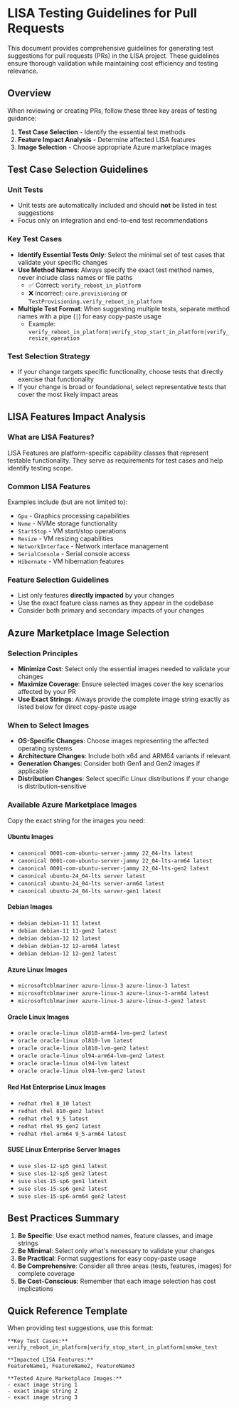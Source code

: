 # LISA Testing Guidelines for Pull Requests

This document provides comprehensive guidelines for generating test suggestions for pull requests (PRs) in the LISA project. These guidelines ensure thorough validation while maintaining cost efficiency and testing relevance.

## Overview

When reviewing or creating PRs, follow these three key areas of testing guidance:

1. **Test Case Selection** - Identify the essential test methods
2. **Feature Impact Analysis** - Determine affected LISA features
3. **Image Selection** - Choose appropriate Azure marketplace images

## Test Case Selection Guidelines

### Unit Tests
- Unit tests are automatically included and should **not** be listed in test suggestions
- Focus only on integration and end-to-end test recommendations

### Key Test Cases
- **Identify Essential Tests Only**: Select the minimal set of test cases that validate your specific changes
- **Use Method Names**: Always specify the exact test method names, never include class names or file paths
  - ✅ Correct: `verify_reboot_in_platform`
  - ❌ Incorrect: `core.provisioning` or `TestProvisioning.verify_reboot_in_platform`
- **Multiple Test Format**: When suggesting multiple tests, separate method names with a pipe (`|`) for easy copy-paste usage
  - Example: `verify_reboot_in_platform|verify_stop_start_in_platform|verify_resize_operation`

### Test Selection Strategy
- If your change targets specific functionality, choose tests that directly exercise that functionality
- If your change is broad or foundational, select representative tests that cover the most likely impact areas

## LISA Features Impact Analysis

### What are LISA Features?
LISA Features are platform-specific capability classes that represent testable functionality. They serve as requirements for test cases and help identify testing scope.

### Common LISA Features
Examples include (but are not limited to):
- `Gpu` - Graphics processing capabilities
- `Nvme` - NVMe storage functionality
- `StartStop` - VM start/stop operations
- `Resize` - VM resizing capabilities
- `NetworkInterface` - Network interface management
- `SerialConsole` - Serial console access
- `Hibernate` - VM hibernation features

### Feature Selection Guidelines
- List only features **directly impacted** by your changes
- Use the exact feature class names as they appear in the codebase
- Consider both primary and secondary impacts of your changes

## Azure Marketplace Image Selection

### Selection Principles
- **Minimize Cost**: Select only the essential images needed to validate your changes
- **Maximize Coverage**: Ensure selected images cover the key scenarios affected by your PR
- **Use Exact Strings**: Always provide the complete image string exactly as listed below for direct copy-paste usage

### When to Select Images
- **OS-Specific Changes**: Choose images representing the affected operating systems
- **Architecture Changes**: Include both x64 and ARM64 variants if relevant
- **Generation Changes**: Consider both Gen1 and Gen2 images if applicable
- **Distribution Changes**: Select specific Linux distributions if your change is distribution-sensitive

### Available Azure Marketplace Images

Copy the exact string for the images you need:

#### Ubuntu Images
- `canonical 0001-com-ubuntu-server-jammy 22_04-lts latest`
- `canonical 0001-com-ubuntu-server-jammy 22_04-lts-arm64 latest`
- `canonical 0001-com-ubuntu-server-jammy 22_04-lts-gen2 latest`
- `canonical ubuntu-24_04-lts server latest`
- `canonical ubuntu-24_04-lts server-arm64 latest`
- `canonical ubuntu-24_04-lts server-gen1 latest`

#### Debian Images
- `debian debian-11 11 latest`
- `debian debian-11 11-gen2 latest`
- `debian debian-12 12 latest`
- `debian debian-12 12-arm64 latest`
- `debian debian-12 12-gen2 latest`

#### Azure Linux Images
- `microsoftcblmariner azure-linux-3 azure-linux-3 latest`
- `microsoftcblmariner azure-linux-3 azure-linux-3-arm64 latest`
- `microsoftcblmariner azure-linux-3 azure-linux-3-gen2 latest`

#### Oracle Linux Images
- `oracle oracle-linux ol810-arm64-lvm-gen2 latest`
- `oracle oracle-linux ol810-lvm latest`
- `oracle oracle-linux ol810-lvm-gen2 latest`
- `oracle oracle-linux ol94-arm64-lvm-gen2 latest`
- `oracle oracle-linux ol94-lvm latest`
- `oracle oracle-linux ol94-lvm-gen2 latest`

#### Red Hat Enterprise Linux Images
- `redhat rhel 8_10 latest`
- `redhat rhel 810-gen2 latest`
- `redhat rhel 9_5 latest`
- `redhat rhel 95_gen2 latest`
- `redhat rhel-arm64 9_5-arm64 latest`

#### SUSE Linux Enterprise Server Images
- `suse sles-12-sp5 gen1 latest`
- `suse sles-12-sp5 gen2 latest`
- `suse sles-15-sp6 gen1 latest`
- `suse sles-15-sp6 gen2 latest`
- `suse sles-15-sp6-arm64 gen2 latest`

## Best Practices Summary

1. **Be Specific**: Use exact method names, feature classes, and image strings
2. **Be Minimal**: Select only what's necessary to validate your changes
3. **Be Practical**: Format suggestions for easy copy-paste usage
4. **Be Comprehensive**: Consider all three areas (tests, features, images) for complete coverage
5. **Be Cost-Conscious**: Remember that each image selection has cost implications

## Quick Reference Template

When providing test suggestions, use this format:

```
**Key Test Cases:**
verify_reboot_in_platform|verify_stop_start_in_platform|smoke_test

**Impacted LISA Features:**
FeatureName1, FeatureName2, FeatureName3

**Tested Azure Marketplace Images:**
- exact image string 1
- exact image string 2
- exact image string 3
```
